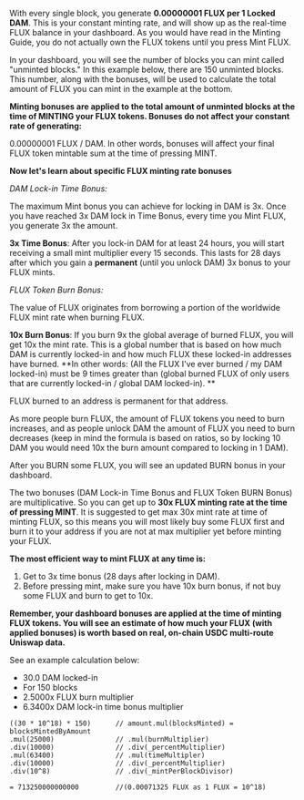 With every single block, you generate **0.00000001 FLUX per 1 Locked DAM**. This is your constant minting rate, and will show up as the real-time FLUX balance in your dashboard. As you would have read in the Minting Guide, you do not actually own the FLUX tokens until you press Mint FLUX. 

In your dashboard, you will see the number of blocks you can mint called "unminted blocks." In this example below, there are 150 unminted blocks. This number, along with the bonuses, will be used to calculate the total amount of FLUX you can mint in the example at the bottom. 

**Minting bonuses are applied to the total amount of unminted blocks at the time of MINTING your FLUX tokens. Bonuses do not affect your constant rate of generating:**

0.00000001 FLUX / DAM. In other words, bonuses will affect your final FLUX token mintable sum at the time of pressing MINT. 

**Now let's learn about specific FLUX minting rate bonuses**

_DAM Lock-in Time Bonus:_

The maximum Mint bonus you can achieve for locking in DAM is 3x.  Once you have reached 3x DAM lock in Time Bonus, every time you Mint FLUX, you generate 3x the amount.

**3x Time Bonus**: After you lock-in DAM for at least 24 hours, you will start receiving a small mint multiplier every 15 seconds. This lasts for 28 days after which you gain a **permanent** (until you unlock DAM) 3x bonus to your FLUX mints.

_FLUX Token Burn Bonus:_

The value of FLUX originates from borrowing a portion of the worldwide FLUX mint rate when burning FLUX.

**10x Burn Bonus**: If you burn 9x the global average of burned FLUX,  you will get 10x the mint rate. This is a global number that is based on how much DAM is currently locked-in and how much FLUX these locked-in addresses have burned. **In other words: (All the FLUX I've ever burned / my DAM locked-in) must be 9 times greater than (global burned FLUX of only users that are currently locked-in / global DAM locked-in). **

FLUX burned to an address is permanent for that address. 

As more people burn FLUX, the amount of FLUX tokens you need to burn increases, and as people unlock DAM the amount of FLUX you need to burn decreases (keep in mind the formula is based on ratios, so by locking 10 DAM you would need 10x the burn amount compared to locking in 1 DAM).

After you BURN some FLUX, you will see an updated BURN bonus in your dashboard.

The two bonuses (DAM Lock-in Time Bonus and FLUX Token BURN Bonus) are multiplicative. So you can get up to **30x FLUX minting rate at the time of pressing MINT**. It is suggested to get max 30x mint rate at time of minting FLUX, so this means you will most likely buy some FLUX first and burn it to your address if you are not at max multiplier yet before minting your FLUX. 

**The most efficient way to mint FLUX at any time is:**

1. Get to 3x time bonus (28 days after locking in DAM). 
2. Before pressing mint, make sure you have 10x burn bonus, if not buy some FLUX and burn to get to 10x.

**Remember, your dashboard bonuses are applied at the time of minting FLUX tokens. You will see an estimate of how much your FLUX (with applied bonuses) is worth based on real, on-chain USDC multi-route Uniswap data.**

See an example calculation below:

- 30.0 DAM locked-in
- For 150 blocks
- 2.5000x FLUX burn multiplier
- 6.3400x DAM lock-in time bonus multiplier

```
((30 * 10^18) * 150)      // amount.mul(blocksMinted) = blocksMintedByAmount
.mul(25000)               // .mul(burnMultiplier)
.div(10000)               // .div(_percentMultiplier)
.mul(63400)               // .mul(timeMultipler)
.div(10000)               // .div(_percentMultiplier)
.div(10^8)                // .div(_mintPerBlockDivisor)

= 713250000000000         //(0.00071325 FLUX as 1 FLUX = 10^18)
```